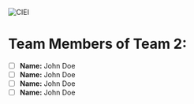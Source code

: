 ![CIEI](../images/ciei.jpg)
# Team Members of Team 2:
- [ ] **Name:** John Doe
- [ ] **Name:** John Doe
- [ ] **Name:** John Doe
- [ ] **Name:** John Doe